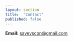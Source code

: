 ```yaml
---
layout: section
title:  "Contact"
published: false
---
```


<strong>Email:</strong> <a href="mailto:savevscon@gmail.com">savevscon@gmail.com</a>
